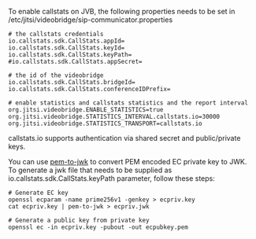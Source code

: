To enable callstats on JVB, the following properties needs to be set 
in /etc/jitsi/videobridge/sip-communicator.properties

    # the callstats credentials
    io.callstats.sdk.CallStats.appId=
    io.callstats.sdk.CallStats.keyId=
    io.callstats.sdk.CallStats.keyPath=
    #io.callstats.sdk.CallStats.appSecret=

    # the id of the videobridge
    io.callstats.sdk.CallStats.bridgeId=
    io.callstats.sdk.CallStats.conferenceIDPrefix=

    # enable statistics and callstats statistics and the report interval
    org.jitsi.videobridge.ENABLE_STATISTICS=true
    org.jitsi.videobridge.STATISTICS_INTERVAL.callstats.io=30000
    org.jitsi.videobridge.STATISTICS_TRANSPORT=callstats.io

callstats.io supports authentication via shared secret and public/private keys.

You can use [pem-to-jwk](https://www.npmjs.com/package/pem-to-jwk) to convert PEM encoded EC private key to JWK.  
To generate a jwk file that needs to be supplied as
io.callstats.sdk.CallStats.keyPath parameter, follow these steps:
    
    # Generate EC key
    openssl ecparam -name prime256v1 -genkey > ecpriv.key
    cat ecpriv.key | pem-to-jwk > ecpriv.jwk
    
    # Generate a public key from private key
    openssl ec -in ecpriv.key -pubout -out ecpubkey.pem
